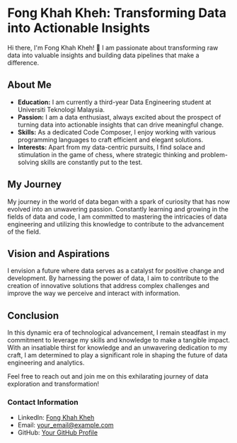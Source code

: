 # Fong Khah Kheh: Transforming Data into Actionable Insights

Hi there, I'm Fong Khah Kheh! 👋 I am passionate about transforming raw data into valuable insights and building data pipelines that make a difference. 

## About Me

- **Education:** I am currently a third-year Data Engineering student at Universiti Teknologi Malaysia.
- **Passion:** I am a data enthusiast, always excited about the prospect of turning data into actionable insights that can drive meaningful change.
- **Skills:** As a dedicated Code Composer, I enjoy working with various programming languages to craft efficient and elegant solutions.
- **Interests:** Apart from my data-centric pursuits, I find solace and stimulation in the game of chess, where strategic thinking and problem-solving skills are constantly put to the test.

## My Journey

My journey in the world of data began with a spark of curiosity that has now evolved into an unwavering passion. Constantly learning and growing in the fields of data and code, I am committed to mastering the intricacies of data engineering and utilizing this knowledge to contribute to the advancement of the field.

## Vision and Aspirations

I envision a future where data serves as a catalyst for positive change and development. By harnessing the power of data, I aim to contribute to the creation of innovative solutions that address complex challenges and improve the way we perceive and interact with information.

## Conclusion

In this dynamic era of technological advancement, I remain steadfast in my commitment to leverage my skills and knowledge to make a tangible impact. With an insatiable thirst for knowledge and an unwavering dedication to my craft, I am determined to play a significant role in shaping the future of data engineering and analytics.

Feel free to reach out and join me on this exhilarating journey of data exploration and transformation!

### Contact Information

- LinkedIn: [Fong Khah Kheh](www.linkedin.com/in/fong-khah-kheh-0a539625a)
- Email: [your_email@example.com](mailto:fongkheh@graduate.utm.my)
- GitHub: [Your GitHub Profile](https://github.com/khahkhehhh)


